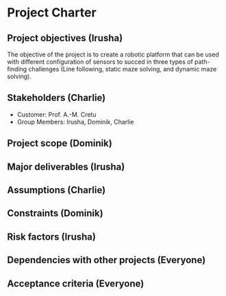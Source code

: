 # Project Charter
## Project objectives (Irusha)
The objective of the project is to create a robotic platform that can be used with different configuration of sensors to succed in three types of path-finding challenges (Line following, static maze solving, and dynamic maze solving).
 
## Stakeholders (Charlie)
 * Customer: Prof. A.-M. Cretu 
 * Group Members: Irusha, Dominik, Charlie
## Project scope (Dominik)

## Major deliverables (Irusha)

## Assumptions (Charlie)
 ## Constraints (Dominik)
 ## Risk factors (Irusha)
 ## Dependencies with other projects (Everyone)
 ## Acceptance criteria (Everyone)
